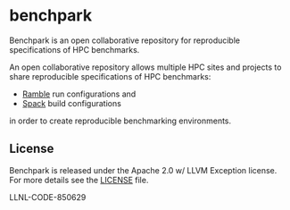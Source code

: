 # benchpark
Benchpark is an open collaborative repository for reproducible specifications of HPC benchmarks.

An open collaborative repository allows multiple HPC sites and projects to share
reproducible specifications of HPC benchmarks:
* [Ramble](https://github.com/GoogleCloudPlatform/ramble) run configurations and
* [Spack](https://github.com/spack/spack) build configurations
  
in order to create reproducible benchmarking environments.

## License

Benchpark is released under the Apache 2.0 w/ LLVM Exception license. For more details see the [LICENSE](/LICENSE) file.

LLNL-CODE-850629
